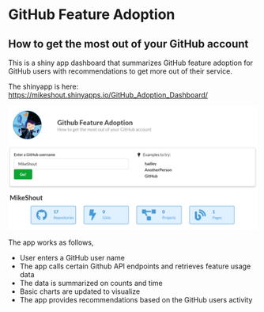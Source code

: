 # GitHub Feature Adoption
## How to get the most out of your GitHub account
This is a shiny app dashboard that summarizes GitHub feature adoption for GitHub users with recommendations to get more out of their service.

The shinyapp is here: https://mikeshout.shinyapps.io/GitHub_Adoption_Dashboard/

![GitHub Shiny App](AppSnap.png "GitHub Shiny App")

The app works as follows, 

* User enters a GitHub user name
* The app calls certain Github API endpoints and retrieves feature usage data 
* The data is summarized on counts and time
* Basic charts are updated to visualize
* The app provides recommendations based on the GitHub users activity
 